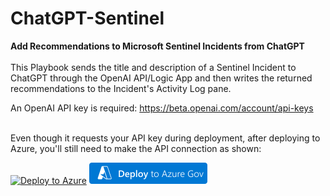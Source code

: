 # ChatGPT-Sentinel

<b>Add Recommendations to Microsoft Sentinel Incidents from ChatGPT<br><br></b>
This Playbook sends the title and description of a Sentinel Incident to ChatGPT through the OpenAI API/Logic App and then writes the returned recommendations to the Incident's Activity Log pane.

An OpenAI API key is required: https://beta.openai.com/account/api-keys <br><br>

Even though it requests your API key during deployment, after deploying to Azure, you'll still need to make the API connection as shown:



[![Deploy to Azure](https://aka.ms/deploytoazurebutton)](https://portal.azure.com/#create/Microsoft.Template/uri/https%3A%2F%2Fraw.githubusercontent.com%2Frod-trent%2FSentinelPlaybooks%2Fmaster%2FChatGPT%2Fazuredeploy.json)
[![Deploy to Azure](https://raw.githubusercontent.com/Azure/azure-quickstart-templates/master/1-CONTRIBUTION-GUIDE/images/deploytoazuregov.png)](https://portal.azure.com/#create/Microsoft.Template/uri/https%3A%2F%2Fraw.githubusercontent.com%2Frod-trent%2FSentinelPlaybooks%2Fmaster%2FChatGPT%2Fazuredeploy.json)
